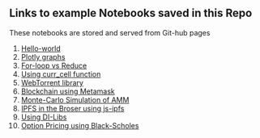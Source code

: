 ﻿## Links to example Notebooks saved in this Repo
 
 These notebooks are stored and served from Git-hub pages

1. [Hello-world](https://decentralized-intelligence.com/jsnb/#./examples/Hello-world.jsnb)
2. [Plotly graphs](https://decentralized-intelligence.com/jsnb/#./examples/Plotly-Example.jsnb)
3. [For-loop vs Reduce](https://decentralized-intelligence.com/jsnb/#./examples/Timing-experiment.jsnb)
4. [Using curr_cell function](https://decentralized-intelligence.com/jsnb/#./examples/curr_cell_example.jsnb)
5. [WebTorrent library](https://decentralized-intelligence.com/jsnb/#./examples/WebTorrent-Example.jsnb)
6. [Blockchain using Metamask](https://decentralized-intelligence.com/jsnb/#./examples/Ethereum-Metamask.jsnb)
7. [Monte-Carlo Simulation of AMM](https://decentralized-intelligence.com/jsnb/#./examples/AMM-Simulation.jsnb)
8. [IPFS in the Broser using js-ipfs](https://decentralized-intelligence.com/jsnb/#./examples/IPFS-in-Browser.jsnb)
9. [Using DI-Libs](https://decentralized-intelligence.com/jsnb/#./examples/DI-Lib-Plots.jsnb)
10. [Option Pricing using Black-Scholes](https://decentralized-intelligence.com/jsnb/#./examples/Black-Scholes.jsnb)
